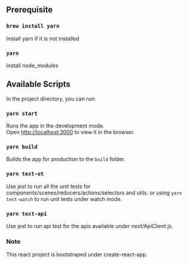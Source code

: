 ## Prerequisite

### `brew install yarn`

Install yarn if it is not installed

### `yarn`

Install node_modules

## Available Scripts

In the project directory, you can run:

### `yarn start`

Runs the app in the development mode.<br>
Open [http://localhost:3000](http://localhost:3000) to view it in the browser.

### `yarn build`

Builds the app for production to the `build` folder.<br>

### `yarn test-ut`

Use jest to run all the unit tests for components/scenes/reducers/actions/selectors and utils.
or using `yarn test-watch` to run unit tests under watch mode.

### `yarn test-api`

Use jest to run api test for the apis available under next/ApiClient.js.

### Note

This react project is bootstraped under create-react-app.